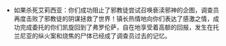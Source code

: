 - 如果杀死艾莉西亚：你们成功阻止了邪教徒尝试召唤亵渎邪神的企图，调查员再度击败了邪教徒的阴谋拯救了世界！镇长热情地向你们表达了感激之情，成功完成委托的你们凯旋回到了弗罗伦萨，自在地享受着高额的回报，发生在托兰尼亚的纵火案和烧焦的尸体已经成了调查员过去的记忆。
